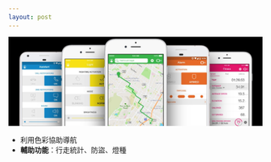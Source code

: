 ```yaml
---
layout: post
---
```


![app](images/nav_img/smarthalo/app.jpg)

* 利用色彩協助導航
* __輔助功能__：行走統計、防盜、燈種

<!--
    0. logo
    1. panel
    2. features
    3. installation
    4. app view
    -->
